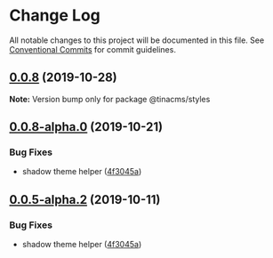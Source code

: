 # Change Log

All notable changes to this project will be documented in this file.
See [Conventional Commits](https://conventionalcommits.org) for commit guidelines.

## [0.0.8](https://github.com/tinacms/tinacms/compare/@tinacms/styles@0.0.8-alpha.0...@tinacms/styles@0.0.8) (2019-10-28)

**Note:** Version bump only for package @tinacms/styles





## [0.0.8-alpha.0](https://github.com/tinacms/tinacms/compare/@tinacms/styles@0.0.2...@tinacms/styles@0.0.8-alpha.0) (2019-10-21)

### Bug Fixes

- shadow theme helper ([4f3045a](https://github.com/tinacms/tinacms/commit/4f3045a))

## [0.0.5-alpha.2](https://github.com/tinacms/tinacms/compare/@tinacms/styles@0.0.5-alpha.1...@tinacms/styles@0.0.5-alpha.2) (2019-10-11)

### Bug Fixes

- shadow theme helper ([4f3045a](https://github.com/tinacms/tinacms/commit/4f3045a))
